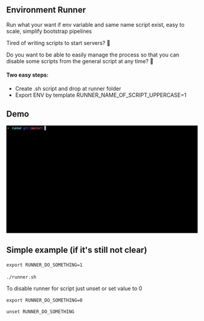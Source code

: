 ## Environment Runner

Run what your want if env variable and same name script exist, easy to scale, simplify bootstrap pipelines

Tired of writing scripts to start servers? 🫠

Do you want to be able to easily manage the process so that you can disable some scripts from the general script at any time? 🥰

#### Two easy steps:

- Create .sh script and drop at runner folder
- Export ENV by template RUNNER_NAME_OF_SCRIPT_UPPERCASE=1

Demo
-

![Demo gif](https://raw.githubusercontent.com/bigpe/EnvironmentRunner/master/demo.gif)

Simple example (if it's still not clear)
-

```shell
export RUNNER_DO_SOMETHING=1

./runner.sh
```

To disable runner for script just unset or set value to 0

```shell
export RUNNER_DO_SOMETHING=0
```
```shell
unset RUNNER_DO_SOMETHING
```
